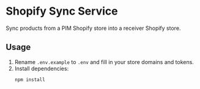 # Shopify Sync Service

Sync products from a PIM Shopify store into a receiver Shopify store.

## Usage

1. Rename `.env.example` to `.env` and fill in your store domains and tokens.
2. Install dependencies:
   ```bash
   npm install